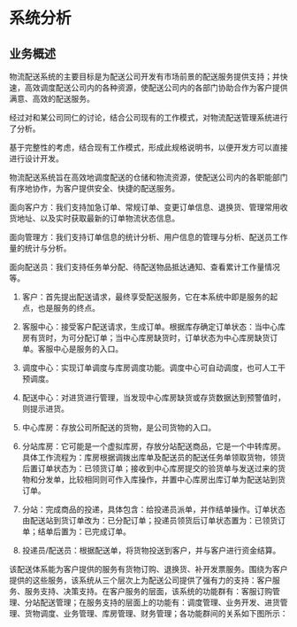 # 系统分析

## 业务概述



物流配送系统的主要目标是为配送公司开发有市场前景的配送服务提供支持；并快速，高效调度配送公司内的各种资源，使配送公司内的各部门协助合作为客户提供满意、高效的配送服务。

经过对和某公司同仁的讨论，结合公司现有的工作模式，对物流配送管理系统进行了分析。

基于完整性的考虑，结合现有工作模式，形成此规格说明书，以便开发方可以直接进行设计开发。



物流配送系统旨在高效地调度配送的仓储和物流资源，使配送公司内的各职能部门有序地协作，为客户提供安全、快捷的配送服务。

面向客户方：我们支持加急订单、常规订单、变更订单信息、退换货、管理常用收货地址、以及实时获取最新的订单物流状态信息。

面向管理方：我们支持订单信息的统计分析、用户信息的管理与分析、配送员工作量的统计与分析。

面向配送员：我们支持任务单分配、待配送物品抵达通知、查看累计工作量情况等。





1. 客户：首先提出配送请求，最终享受配送服务，它在本系统中即是服务的起点，也是服务的终点。

2. 客服中心：接受客户配送请求，生成订单。根据库存确定订单状态：当中心库房有货时，为可分配订单；当中心库房缺货时，订单状态为中心库房缺货订单。客服中心是服务的入口。

3. 调度中心：实现订单调度与库房调度功能。调度中心可自动调度，也可人工干预调度。
4. 配送中心：对进货进行管理，当发现中心库房缺货或存货数据达到预警值时，则提示进货。
5. 中心库房：存放公司所配送的货物，是公司货物的入口。
6. 分站库房：它可能是一个虚拟库房，存放分站配送商品，它是一个中转库房。具体工作流程为：库房根据调拨出库单及配送员的配送任务单领取货物，领货后置订单状态为：已领货订单；接收到中心库房提交的验货单与发送过来的货物和分发单，比较相同则可作入库操作，并置中心库房出库订单为配送站到货订单。
7. 分站：完成商品的投递，具体包含：给投递员派单，并作结单操作。订单状态由配送站到货订单改为：已分配订单；投递员领货后订单状态置为：已领货订单；结单后置为：已完成订单。
8. 投递员/配送员：根据配送单，将货物投送到客户，并与客户进行资金结算。

该配送体系能为客户提供的服务有货物订购、退换货、补开发票服务。围绕为客户提供的这些服务，该系统从三个层次上为配送公司提供了强有力的支持：客户服务、服务支持、决策支持。在客户服务的层面，该系统的功能群有：客服订购管理、分站配送管理；在服务支持的层面上的功能有：调度管理、业务开发、进货管理、货物调度、业务管理、库房管理、财务管理；各功能群间的关系如下图所示：